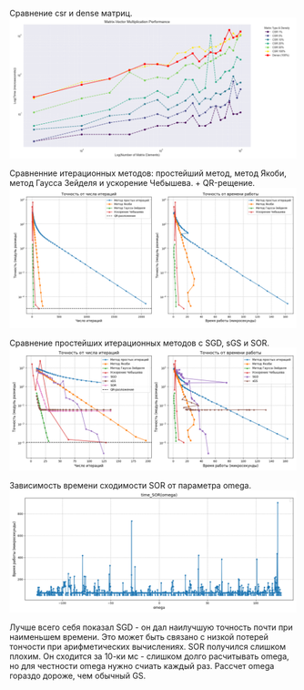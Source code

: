 Сравнение csr и dense матриц.
![Иллюстрация к проекту](https://github.com/PaulBurs/SLAE/blob/main/test/dense_vs_csr_matrix.png)

Сравненние итерационных методов: простейший метод, метод Якоби, метод Гаусса Зейделя и ускорение Чебышева. + QR-рещение.
![Иллюстрация к проекту](https://github.com/PaulBurs/SLAE/blob/main/test/iter_solution_versus_csr_matrix.png)

Сравнение простейших итерационных методов с SGD, sGS и SOR.
![Иллюстрация к проекту](https://github.com/PaulBurs/SLAE/blob/main/test/iter_solution_versus_csr_matrix1.png)

Зависимость времени сходимости SOR от параметра omega.
![Иллюстрация к проекту](https://github.com/PaulBurs/SLAE/blob/main/test/time_SOR_omega.png)

Лучше всего себя показал SGD - он дал наилучшую точность почти при наименьшем времени. Это может быть связано с низкой потерей тончости при арифметических вычислениях.
SOR получился слишком плохим. Он сходится за 10-ки мс - слишком долго расчитывать omega, но для честности omega нужно счиать каждый раз. Рассчет omega гораздо дороже, чем обычный GS. 
